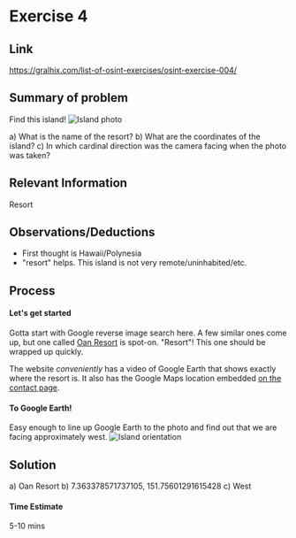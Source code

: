 # Exercise 4

## Link
https://gralhix.com/list-of-osint-exercises/osint-exercise-004/

## Summary of problem
Find this island!
![Island photo](https://gralhix.com/wp-content/uploads/2023/08/osint-exercise-004-big-picture.jpg)

a) What is the name of the resort?
b) What are the coordinates of the island?
c) In which cardinal direction was the camera facing when the photo was taken?


## Relevant Information
Resort

## Observations/Deductions
- First thought is Hawaii/Polynesia
- "resort" helps. This island is not very remote/uninhabited/etc.

## Process

#### Let's get started
Gotta start with Google reverse image search here. A few similar ones come up, but one called [Oan Resort](https://oanresort.wixsite.com/chuuk/about) is spot-on. "Resort"! This one should be wrapped up quickly.

The website *conveniently* has a video of Google Earth that shows exactly where the resort is. It also has the Google Maps location embedded [on the contact page](https://oanresort.wixsite.com/chuuk/contact).

#### To Google Earth!
Easy enough to line up Google Earth to the photo and find out that we are facing approximately west.
![Island orientation](https://i.imgur.com/DwB5f3K.jpeg)

## Solution
a) Oan Resort
b) 7.363378571737105, 151.75601291615428
c) West

#### Time Estimate
5-10 mins